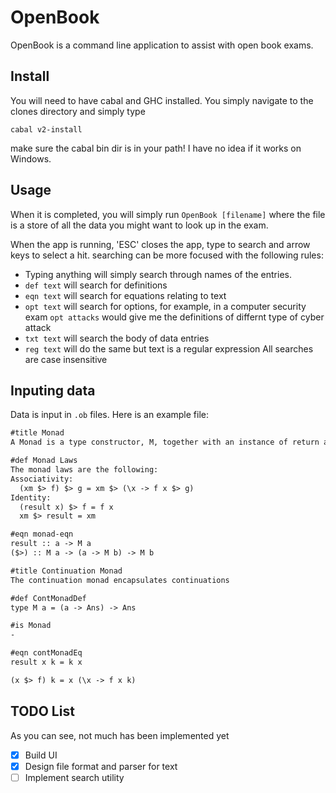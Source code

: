 # OpenBook
OpenBook is a command line application to assist with open book exams.

## Install
You will need to have cabal and GHC installed. You simply navigate to the clones directory and simply type
```
cabal v2-install
```
make sure the cabal bin dir is in your path! I have no idea if it works on Windows.

## Usage
When it is completed, you will simply run `OpenBook [filename]` where the file is
a store of all the data you might want to look up in the exam.

When the app is running, 'ESC' closes the app, type to search and arrow keys to select a hit.
searching can be more focused with the following rules:
- Typing anything will simply search through names of the entries.
- `def text` will search for definitions
- `eqn text` will search for equations relating to text
- `opt text` will search for options, for example, in a computer security exam `opt attacks` would give me the definitions of differnt type of cyber attack
- `txt text` will search the body of data entries
- `reg text` will do the same but text is a regular expression
All searches are case insensitive

## Inputing data
Data is input in `.ob` files. Here is an example file:
```md
#title Monad
A Monad is a type constructor, M, together with an instance of return and bind

#def Monad Laws
The monad laws are the following:
Associativity:
  (xm $> f) $> g = xm $> (\x -> f x $> g)
Identity:
  (result x) $> f = f x
  xm $> result = xm

#eqn monad-eqn
result :: a -> M a
($>) :: M a -> (a -> M b) -> M b

#title Continuation Monad
The continuation monad encapsulates continuations

#def ContMonadDef
type M a = (a -> Ans) -> Ans

#is Monad
-

#eqn contMonadEq
result x k = k x 

(x $> f) k = x (\x -> f x k)
```

## TODO List
As you can see, not much has been implemented yet
- [X] Build UI
- [X] Design file format and parser for text
- [ ] Implement search utility
